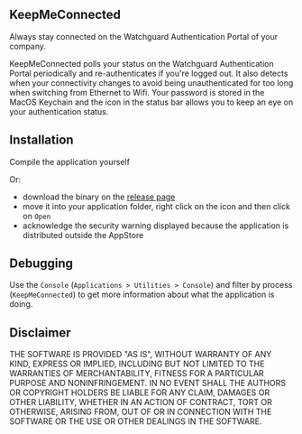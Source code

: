 ## KeepMeConnected

Always stay connected on the Watchguard Authentication Portal of your company.

KeepMeConnected polls your status on the Watchguard Authentication Portal periodically and re-authenticates if you're logged out.
It also detects when your connectivity changes to avoid being unauthenticated for too long when switching from Ethernet to Wifi.
Your password is stored in the MacOS Keychain and the icon in the status bar allows you to keep an eye on your authentication status.

## Installation
Compile the application yourself

Or:
* download the binary on the [release page](https://github.com/maxlaverse/KeepMeConnected/releases)
* move it into your application folder, right click on the icon and then click on `Open`
* acknowledge the security warning displayed because the application is distributed outside the AppStore

## Debugging
Use the `Console` (`Applications > Utilities > Console`) and filter by process (`KeepMeConnected`) to get more information about
what the application is doing.

## Disclaimer

THE SOFTWARE IS PROVIDED "AS IS", WITHOUT WARRANTY OF ANY KIND, EXPRESS OR IMPLIED, INCLUDING BUT NOT LIMITED TO THE WARRANTIES OF MERCHANTABILITY, FITNESS FOR A PARTICULAR PURPOSE AND NONINFRINGEMENT. IN NO EVENT SHALL THE AUTHORS OR COPYRIGHT HOLDERS BE LIABLE FOR ANY CLAIM, DAMAGES OR OTHER LIABILITY, WHETHER IN AN ACTION OF CONTRACT, TORT OR OTHERWISE, ARISING FROM, OUT OF OR IN CONNECTION WITH THE SOFTWARE OR THE USE OR OTHER DEALINGS IN THE SOFTWARE.
